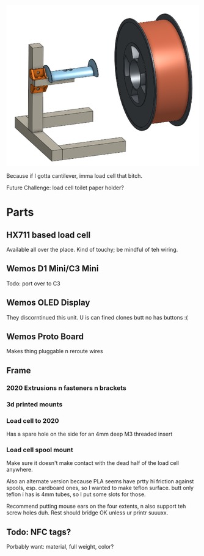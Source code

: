 ![screenshot](media/loadymcloadcellface.png)

Because if I gotta cantilever, imma load cell that bitch.

Future Challenge:  load cell toilet paper holder?

# Parts

##  HX711 based load cell

Available all over the place.  Kind of touchy; be mindful of teh wiring.

##  Wemos D1 Mini/C3 Mini

Todo:  port over to C3

##  Wemos OLED Display

They discorntinued this unit.  U is can fined clones butt no has buttons  :(

##  Wemos Proto Board

Makes thing pluggable n reroute wires

##  Frame

### 2020 Extrusions n fasteners n brackets

### 3d printed mounts

### Load cell to 2020

Has a spare hole on the side for an 4mm deep M3 threaded insert

### Load cell spool mount

Make sure it doesn't make contact with the dead half of the load cell anywhere.

Also an alternate version because PLA seems have prtty hi friction against spools, esp. cardboard ones, so I wanted to make teflon surface.  butt only teflon i has is 4mm tubes, so I put some slots for those.

Recommend putting mouse ears on the four extents, n also support teh screw holes duh.  Rest should bridge OK unless ur printr suuuxx.

## Todo:  NFC tags?

Porbably want:  material, full weight, color?


